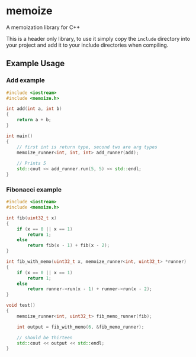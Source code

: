 # memoize

A memoization library for C++

This is a header only library, to use it simply copy the `include` directory into
your project and add it to your include directories when compiling.

## Example Usage

### Add example

```c++
#include <iostream>
#include <memoize.h>

int add(int a, int b)
{
    return a + b;
}

int main()
{
    // first int is return type, second two are arg types
	memoize_runner<int, int, int> add_runner(add); 
    
    // Prints 5
    std::cout << add_runner.run(5, 5) << std::endl; 
}
```

### Fibonacci example

```c++
#include <iostream>
#include <memoize.h>

int fib(uint32_t x)
{
	if (x == 0 || x == 1)
		return 1;
	else
		return fib(x - 1) + fib(x - 2);
}

int fib_with_memo(uint32_t x, memoize_runner<int, uint32_t> *runner)
{
	if (x == 0 || x == 1)
		return 1;
	else
		return runner->run(x - 1) + runner->run(x - 2);
}

void test()
{
	memoize_runner<int, uint32_t> fib_memo_runner(fib);

	int output = fib_with_memo(6, &fib_memo_runner);

    // should be thirteen
	std::cout << output << std::endl; 
}
```